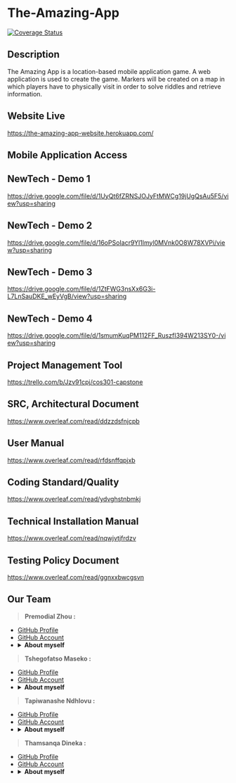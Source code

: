 # The-Amazing-App
[![Coverage Status](https://coveralls.io/repos/github/COS301-SE-2020/The-Amazing-App/badge.svg?branch=master)](https://coveralls.io/github/COS301-SE-2020/The-Amazing-App?branch=master)

## Description
The Amazing App is a location-based mobile application game. A web application is used to create the game. Markers will be created on a map in which players have to physically visit in order to solve riddles and retrieve information.

## Website Live
https://the-amazing-app-website.herokuapp.com/

## Mobile Application Access

## NewTech - Demo 1
https://drive.google.com/file/d/1UyQt6fZRNSJOJyFtMWCg19jUgQsAu5F5/view?usp=sharing

## NewTech - Demo 2
https://drive.google.com/file/d/16oPSoIacr9Yl1Imyl0MVnk0O8W78XVPi/view?usp=sharing

## NewTech - Demo 3
https://drive.google.com/file/d/1ZtFWG3nsXx6G3i-L7LnSauDKE_wEyVgB/view?usp=sharing

## NewTech - Demo 4
https://drive.google.com/file/d/1smumKuqPM112FF_RuszfI394W213SY0-/view?usp=sharing

## Project Management Tool
https://trello.com/b/Jzv91cpj/cos301-capstone

## SRC, Architectural Document
https://www.overleaf.com/read/ddzzdsfnjcpb

## User Manual
https://www.overleaf.com/read/rfdsnffqpjxb

## Coding Standard/Quality
https://www.overleaf.com/read/ydvghstnbmkj

## Technical Installation Manual
https://www.overleaf.com/read/nqwjvtjfrdzv

## Testing Policy Document
https://www.overleaf.com/read/ggnxxbwcgsvn

## Our Team
 > <b>Premodial Zhou : </b> <br>
 * <a href="https://premodial.github.io/"> GitHub  Profile  </a><br>
 * <a href="https://github.com/premodial"> GitHub  Account </a><br>
 * <details>
   <summary><b>About myself</b></summary>
   <br>
   I  am  a  self-motivated  and  hardworking  computer  science  student  with  a  long time passion for technology.  I managed to   finish my first and second year well from theUniversity of Pretoria and have a comprehensive knowledge of computer hardware and  software  systems.
   <br>
    </details>
    
 > <b>Tshegofatso Maseko : </b> <br>
 * <a href="https://tshegofatso12-ai.github.io/porfolio/"> GitHub  Profile  </a><br>
 * <a href="https://github.com/tshegofatso12"> GitHub  Account </a><br>
 * <details>
   <summary><b>About myself</b></summary>
   <br>
   I am passionate about technology and I am a hard-worker.  I am always eager to learnand to use my problem-solving skills. Completed various modules such as software modelling, netcentric computer systems,program design and database related course which equipped me with useful skills toenable me to be an active team member.
   <br>
    </details>
    
 > <b>Tapiwanashe Ndhlovu : </b> <br>
 * <a href="https://tapehndhlovu.github.io/"> GitHub  Profile  </a><br>
 * <a href="https://github.com/tapehNdhlovu"> GitHub  Account </a><br>
 * <details>
    <summary><b>About myself </b></summary>
    <br>
    I am a self-motivated and hard-working young man with love and passion for tech-nology and technology related stuff.  I passed well  my first and second year and I’mlooking forward to do well in my final year.
    </details>
    
 > <b>Thamsanqa Dineka : </b> <br>
 * <a href="https://thamie323.github.io/"> GitHub  Profile  </a><br>
 * <a href="https://github.com/thamie323"> GitHub  Account </a><br>
 * <details>
   <summary><b>About myself</b></summary>
   <br>
   I am a smart worker that is passionate about solving computer problems most efficiently. Completed modules such as netcentric computer systems,software modelling, programdesign and database related course. 
   <br>
    </details>
